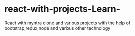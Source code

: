 # react-with-projects-Learn-
React with myntra clone and various projects with the help of bootstrap,redux,node and various other technology
